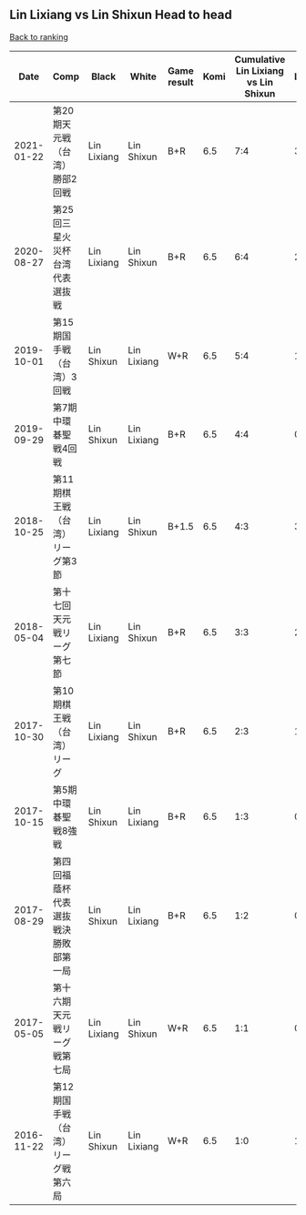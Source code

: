 ## Lin Lixiang vs Lin Shixun Head to head

[Back to ranking](../../index.md)




| **Date** | **Comp** | **Black** | **White** | **Game result** | **Komi** | **Cumulative Lin Lixiang vs Lin Shixun** | **Lin Lixiang streak** | **Lin Shixun streak** | 
| --- | --- | --- | --- | --- | --- | --- | --- | --- |
| 2021-01-22 | 第20期天元戦（台湾）勝部2回戦 | Lin Lixiang | Lin Shixun | B+R | 6.5 | 7:4 | 3 | 0 | 
| 2020-08-27 | 第25回三星火災杯台湾代表選抜戦 | Lin Lixiang | Lin Shixun | B+R | 6.5 | 6:4 | 2 | 0 | 
| 2019-10-01 | 第15期国手戦（台湾）3回戦 | Lin Shixun | Lin Lixiang | W+R | 6.5 | 5:4 | 1 | 0 | 
| 2019-09-29 | 第7期中環碁聖戦4回戦 | Lin Shixun | Lin Lixiang | B+R | 6.5 | 4:4 | 0 | 1 | 
| 2018-10-25 | 第11期棋王戦（台湾）リーグ第3節 | Lin Lixiang | Lin Shixun | B+1.5 | 6.5 | 4:3 | 3 | 0 | 
| 2018-05-04 | 第十七回天元戦リーグ第七節 | Lin Lixiang | Lin Shixun | B+R | 6.5 | 3:3 | 2 | 0 | 
| 2017-10-30 | 第10期棋王戦（台湾）リーグ | Lin Lixiang | Lin Shixun | B+R | 6.5 | 2:3 | 1 | 0 | 
| 2017-10-15 | 第5期中環碁聖戦8強戦 | Lin Shixun | Lin Lixiang | B+R | 6.5 | 1:3 | 0 | 3 | 
| 2017-08-29 | 第四回福蔭杯代表選抜戦決勝敗部第一局 | Lin Shixun | Lin Lixiang | B+R | 6.5 | 1:2 | 0 | 2 | 
| 2017-05-05 | 第十六期天元戦リーグ戦第七局 | Lin Lixiang | Lin Shixun | W+R | 6.5 | 1:1 | 0 | 1 | 
| 2016-11-22 | 第12期国手戦（台湾）リーグ戦第六局 | Lin Shixun | Lin Lixiang | W+R | 6.5 | 1:0 | 1 | 0 |




